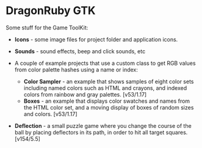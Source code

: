 # DragonRuby GTK

Some stuff for the Game ToolKit:

- **Icons** - some image files for project folder and application icons.

- **Sounds** - sound effects, beep and click sounds, etc

- A couple of example projects that use a custom class to get RGB values from color palette hashes using a name or index:
    - **Color Sampler** - an example that shows samples of eight color sets including named colors such as HTML and crayons, and indexed colors from rainbow and gray palettes.  [v53/1.17]
    - **Boxes** - an example that displays color swatches and names from the HTML color set, and a moving display of boxes of random sizes and colors.  [v53/1.17]

- **Deflection** - a small puzzle game where you change the course of the ball by placing deflectors in its path, in order to hit all target squares. [v154/5.5]

